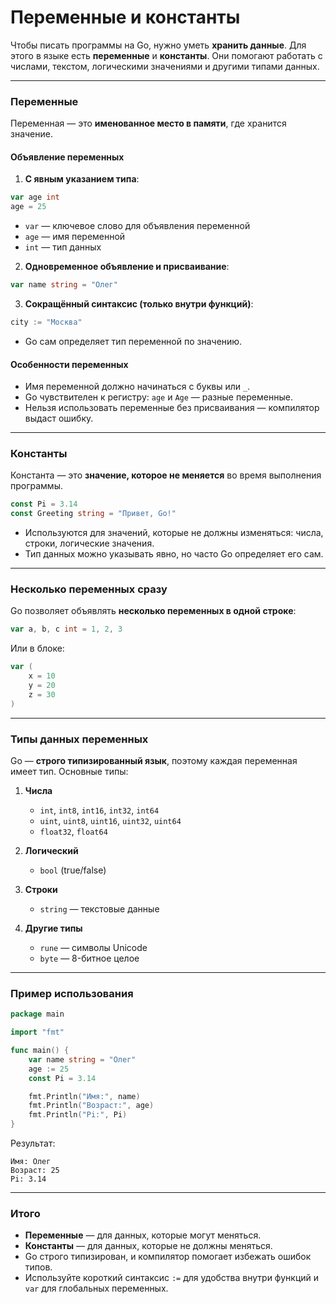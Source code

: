 # Переменные и константы

Чтобы писать программы на Go, нужно уметь **хранить данные**. Для этого в языке есть **переменные** и **константы**. Они помогают работать с числами, текстом, логическими значениями и другими типами данных.

---

### Переменные

Переменная — это **именованное место в памяти**, где хранится значение.

#### Объявление переменных

1. **С явным указанием типа**:

```go
var age int
age = 25
```

* `var` — ключевое слово для объявления переменной
* `age` — имя переменной
* `int` — тип данных

2. **Одновременное объявление и присваивание**:

```go
var name string = "Олег"
```

3. **Сокращённый синтаксис (только внутри функций)**:

```go
city := "Москва"
```

* Go сам определяет тип переменной по значению.

#### Особенности переменных

* Имя переменной должно начинаться с буквы или `_`.
* Go чувствителен к регистру: `age` и `Age` — разные переменные.
* Нельзя использовать переменные без присваивания — компилятор выдаст ошибку.

---

### Константы

Константа — это **значение, которое не меняется** во время выполнения программы.

```go
const Pi = 3.14
const Greeting string = "Привет, Go!"
```

* Используются для значений, которые не должны изменяться: числа, строки, логические значения.
* Тип данных можно указывать явно, но часто Go определяет его сам.

---

### Несколько переменных сразу

Go позволяет объявлять **несколько переменных в одной строке**:

```go
var a, b, c int = 1, 2, 3
```

Или в блоке:

```go
var (
    x = 10
    y = 20
    z = 30
)
```

---

### Типы данных переменных

Go — **строго типизированный язык**, поэтому каждая переменная имеет тип. Основные типы:

1. **Числа**

   * `int`, `int8`, `int16`, `int32`, `int64`
   * `uint`, `uint8`, `uint16`, `uint32`, `uint64`
   * `float32`, `float64`

2. **Логический**

   * `bool` (true/false)

3. **Строки**

   * `string` — текстовые данные

4. **Другие типы**

   * `rune` — символы Unicode
   * `byte` — 8-битное целое

---

### Пример использования

```go
package main

import "fmt"

func main() {
    var name string = "Олег"
    age := 25
    const Pi = 3.14

    fmt.Println("Имя:", name)
    fmt.Println("Возраст:", age)
    fmt.Println("Pi:", Pi)
}
```

Результат:

```
Имя: Олег
Возраст: 25
Pi: 3.14
```

---

### Итого

* **Переменные** — для данных, которые могут меняться.
* **Константы** — для данных, которые не должны меняться.
* Go строго типизирован, и компилятор помогает избежать ошибок типов.
* Используйте короткий синтаксис `:=` для удобства внутри функций и `var` для глобальных переменных.